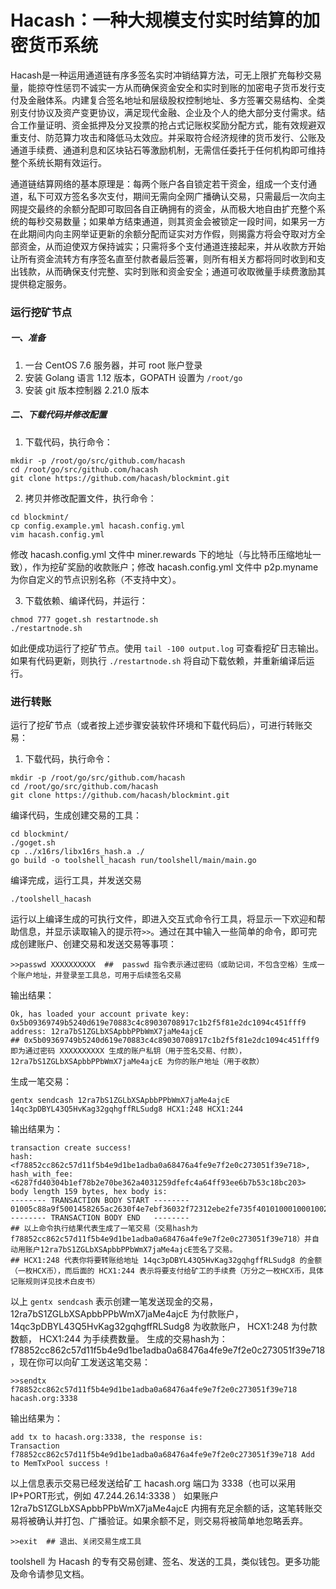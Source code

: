 # Hacash：一种大规模支付实时结算的加密货币系统

Hacash是一种运用通道链有序多签名实时冲销结算方法，可无上限扩充每秒交易量，能掠夺性惩罚不诚实一方从而确保资金安全和实时到账的加密电子货币发行支付及金融体系。内建复合签名地址和层级股权控制地址、多方签署交易结构、全类别支付协议及资产变更协议，满足现代金融、企业及个人的绝大部分支付需求。结合工作量证明、资金抵押及分叉投票的抢占式记账权奖励分配方式，能有效规避双重支付、防范算力攻击和降低马太效应。并采取符合经济规律的货币发行、公账及通道手续费、通道利息和区块钻石等激励机制，无需信任委托于任何机构即可维持整个系统长期有效运行。

通道链结算网络的基本原理是：每两个账户各自锁定若干资金，组成一个支付通道，私下可双方签名多次支付，期间无需向全网广播确认交易，只需最后一次向主网提交最终的余额分配即可取回各自正确拥有的资金，从而极大地自由扩充整个系统的每秒交易数量；如果单方结束通道，则其资金会被锁定一段时间，如果另一方在此期间内向主网举证更新的余额分配而证实对方作假，则揭露方将会夺取对方全部资金，从而迫使双方保持诚实；只需将多个支付通道连接起来，并从收款方开始让所有资金流转方有序签名直至付款者最后签署，则所有相关方都将同时收到和支出钱款，从而确保支付完整、实时到账和资金安全；通道可收取微量手续费激励其提供稳定服务。

### 运行挖矿节点

##### 一、准备
  1. 一台 CentOS 7.6 服务器，并可 root 账户登录
  2. 安装 Golang 语言 1.12 版本，GOPATH 设置为 `/root/go`
  3. 安装 git 版本控制器 2.21.0 版本

##### 二、下载代码并修改配置

  1. 下载代码，执行命令：
  ```
  mkdir -p /root/go/src/github.com/hacash
  cd /root/go/src/github.com/hacash
  git clone https://github.com/hacash/blockmint.git
  ```
  
  2. 拷贝并修改配置文件，执行命令：
  ```
  cd blockmint/
  cp config.example.yml hacash.config.yml
  vim hacash.config.yml
  ```
  修改 hacash.config.yml 文件中 miner.rewards 下的地址（与比特币压缩地址一致），作为挖矿奖励的收款账户；修改 hacash.config.yml 文件中 p2p.myname 为你自定义的节点识别名称（不支持中文）。
  
  3. 下载依赖、编译代码，并运行：
  ```
  chmod 777 goget.sh restartnode.sh
  ./restartnode.sh
  ```
  如此便成功运行了挖矿节点。使用 `tail -100 output.log` 可查看挖矿日志输出。如果有代码更新，则执行 `./restartnode.sh` 将自动下载依赖，并重新编译后运行。
  
### 进行转账

运行了挖矿节点（或者按上述步骤安装软件环境和下载代码后），可进行转账交易：

  1. 下载代码，执行命令：
  ```
  mkdir -p /root/go/src/github.com/hacash
  cd /root/go/src/github.com/hacash
  git clone https://github.com/hacash/blockmint.git
  ```
  编译代码，生成创建交易的工具：
  ```
  cd blockmint/
  ./goget.sh
  cp ../x16rs/libx16rs_hash.a ./
  go build -o toolshell_hacash run/toolshell/main/main.go
  ```
  编译完成，运行工具，并发送交易
  ```
  ./toolshell_hacash    
  ```
  运行以上编译生成的可执行文件，即进入交互式命令行工具，将显示一下欢迎和帮助信息，并显示读取输入的提示符`>>`。通过在其中输入一些简单的命令，即可完成创建账户、创建交易和发送交易等事项：
  ```
  >>passwd XXXXXXXXXX  ##  passwd 指令表示通过密码（或助记词，不包含空格）生成一个账户地址，并登录至工具总，可用于后续签名交易
  ```
  输出结果：
  ```
  Ok, has loaded your account private key: 0x5b09369749b5240d619e70883c4c89030708917c1b2f5f81e2dc1094c451fff9 address: 12ra7bS1ZGLbXSApbbPPbWmX7jaMe4ajcE
  ## 0x5b09369749b5240d619e70883c4c89030708917c1b2f5f81e2dc1094c451fff9 即为通过密码 XXXXXXXXXX 生成的账户私钥（用于签名交易、付款），12ra7bS1ZGLbXSApbbPPbWmX7jaMe4ajcE 为你的账户地址（用于收款）
  ```
  生成一笔交易：
  ```
  gentx sendcash 12ra7bS1ZGLbXSApbbPPbWmX7jaMe4ajcE 14qc3pDBYL43Q5HvKag32gqhgffRLSudg8 HCX1:248 HCX1:244 
  ```
  输出结果为：
  ```
  transaction create success! 
  hash: <f78852cc862c57d11f5b4e9d1be1adba0a68476a4fe9e7f2e0c273051f39e718>, hash_with_fee: <6287fd40304b1ef78b2e70be362a4031259dfefc4a64ff93ee6b7b53c18bc203>
  body length 159 bytes, hex body is:
  -------- TRANSACTION BODY START --------
  01005c88a9f5001458265ac2630f4e7ebf36032f72312ebe2fe735f4010100010001002a1999bd5a61eb7802d2c6549d851bd8d52f2d6ff80101000103256dd3294096dadcc2959031d46aa6163cfd73873e0dc27d2a147718e6d21e9de7ed3219130079635db1c2114a2f06d7ca79103ed551a3adb3d6b8ac2eb955d96aa28241e9644cfacbb94c339779969b0078c203a15081236bf78d8d220bdba10000
  -------- TRANSACTION BODY END   --------
  ## 以上命令执行结果代表生成了一笔交易（交易hash为f78852cc862c57d11f5b4e9d1be1adba0a68476a4fe9e7f2e0c273051f39e718）并自动用账户12ra7bS1ZGLbXSApbbPPbWmX7jaMe4ajcE签名了交易。
  ## HCX1:248 代表你将要转账给地址 14qc3pDBYL43Q5HvKag32gqhgffRLSudg8 的金额（一枚HCX币），而后面的 HCX1:244 表示将要支付给矿工的手续费（万分之一枚HCX币，具体记账规则详见技术白皮书）
  ```
  以上 `gentx sendcash` 表示创建一笔发送现金的交易，12ra7bS1ZGLbXSApbbPPbWmX7jaMe4ajcE 为付款账户，14qc3pDBYL43Q5HvKag32gqhgffRLSudg8 为收款账户， HCX1:248 为付款数额， HCX1:244 为手续费数量。 生成的交易hash为：f78852cc862c57d11f5b4e9d1be1adba0a68476a4fe9e7f2e0c273051f39e718，现在你可以向矿工发送这笔交易：
  ```
  >>sendtx f78852cc862c57d11f5b4e9d1be1adba0a68476a4fe9e7f2e0c273051f39e718 hacash.org:3338
  ```
  输出结果为：
  ```
  add tx to hacash.org:3338, the response is:
  Transaction f78852cc862c57d11f5b4e9d1be1adba0a68476a4fe9e7f2e0c273051f39e718 Add to MemTxPool success !
  ```
  以上信息表示交易已经发送给矿工 hacash.org 端口为 3338（也可以采用IP+PORT形式，例如 47.244.26.14:3338 ）
  如果账户 12ra7bS1ZGLbXSApbbPPbWmX7jaMe4ajcE 内拥有充足余额的话，这笔转账交易将被确认并打包、广播验证。如果余额不足，则交易将被简单地忽略丢弃。
  ```
  >>exit  ## 退出、关闭交易生成工具
  ```
  toolshell 为 Hacash 的专有交易创建、签名、发送的工具，类似钱包。更多功能及命令请参见文档。




